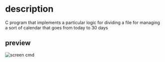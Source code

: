 # description

C program that implements a particular logic for dividing a file for managing a sort of calendar that goes from today to 30 days


## preview  

![screen cmd](https://github.com/user-attachments/assets/23857dd5-4b0c-475f-b9b9-ad7aa9f3c471)
